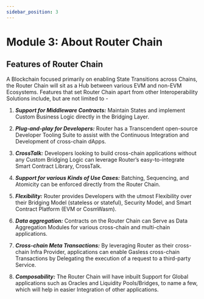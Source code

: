 ```yaml
---
sidebar_position: 3
---
```


# Module 3: About Router Chain

## Features of Router Chain

A Blockchain focused primarily on enabling State Transitions across
Chains, the Router Chain will sit as a Hub between various EVM and non-EVM Ecosystems. Features that set Router Chain apart from other Interoperability Solutions include, but are not limited to -

1. ***Support for Middleware Contracts:*** Maintain States and implement Custom Business Logic directly in the Bridging Layer.
   
2. ***Plug-and-play for Developers:*** Router has a Transcendent open-source Developer Tooling Suite to assist with the Continuous Integration and Development of cross-chain dApps.

3. ***CrossTalk:*** Developers looking to build cross-chain applications without any Custom Bridging Logic can leverage Router’s easy-to-integrate Smart Contract Library, CrossTalk.

4. ***Support for various Kinds of Use Cases:*** Batching, Sequencing, and Atomicity can be enforced directly from the Router Chain.

5. ***Flexibility:*** Router provides Developers with the utmost Flexibility over their Bridging Model (stateless or stateful), Security Model, and Smart Contract Platform (EVM or CosmWasm).
   
6. ***Data aggregation:*** Contracts on the Router Chain can Serve as Data Aggregation Modules for various cross-chain and multi-chain applications.
   
7. ***Cross-chain Meta Transactions:*** By leveraging Router as their cross-chain Infra Provider, applications can enable Gasless cross-chain Transactions by Delegating the execution of a request to a third-party Service.

8. ***Composability:*** The Router Chain will have inbuilt Support for Global applications such as Oracles and Liquidity Pools/Bridges, to name a few, which will help in easier Integration of other applications.